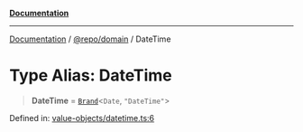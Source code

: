 [**Documentation**](../../../README.md)

***

[Documentation](../../../README.md) / [@repo/domain](../README.md) / DateTime

# Type Alias: DateTime

> **DateTime** = [`Brand`](Brand.md)\<`Date`, `"DateTime"`\>

Defined in: [value-objects/datetime.ts:6](https://github.com/o3osatoshi/experiment/blob/5bd7d1b2e07e346ab8abb44ddf7730e7fe84cf4f/packages/domain/src/value-objects/datetime.ts#L6)
